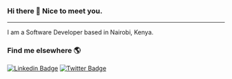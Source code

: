 ### Hi there 👋 Nice to meet you.
-----------------------------------------------------

I am a Software Developer based in Nairobi, Kenya.





### Find me elsewhere 🌎

[![Linkedin Badge](https://img.shields.io/badge/-LinkedIn-blue?style=flat-square&logo=Linkedin&logoColor=white&link=https://www.linkedin.com/in/ronnie-otieno/)](https://www.linkedin.com/in/daniel-sobit/)  [![Twitter Badge](https://img.shields.io/badge/-Twitter-1ca0f1?style=flat-square&labelColor=1ca0f1&logo=twitter&logoColor=white&link=https://twitter.com/_diogorodrigues)](https://x.com/_sobitd)
